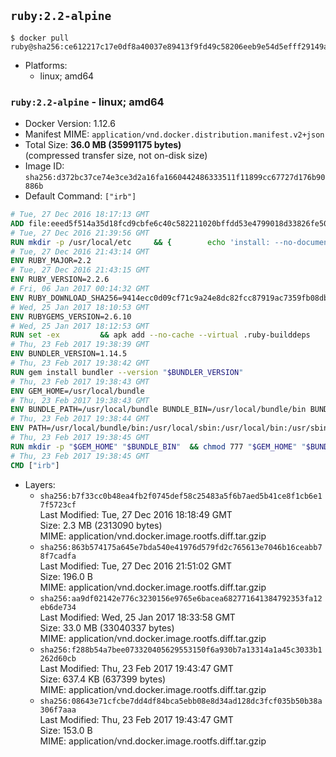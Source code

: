 ## `ruby:2.2-alpine`

```console
$ docker pull ruby@sha256:ce612217c17e0df8a40037e89413f9fd49c58206eeb9e54d5efff29149aab79b
```

-	Platforms:
	-	linux; amd64

### `ruby:2.2-alpine` - linux; amd64

-	Docker Version: 1.12.6
-	Manifest MIME: `application/vnd.docker.distribution.manifest.v2+json`
-	Total Size: **36.0 MB (35991175 bytes)**  
	(compressed transfer size, not on-disk size)
-	Image ID: `sha256:d372bc37ce74e3ce3d2a16fa1660442486333511f11899cc67727d176b90886b`
-	Default Command: `["irb"]`

```dockerfile
# Tue, 27 Dec 2016 18:17:13 GMT
ADD file:eeed5f514a35d18fcd9cbfe6c40c582211020bffdd53e4799018d33826fe5067 in / 
# Tue, 27 Dec 2016 21:39:56 GMT
RUN mkdir -p /usr/local/etc 	&& { 		echo 'install: --no-document'; 		echo 'update: --no-document'; 	} >> /usr/local/etc/gemrc
# Tue, 27 Dec 2016 21:43:14 GMT
ENV RUBY_MAJOR=2.2
# Tue, 27 Dec 2016 21:43:15 GMT
ENV RUBY_VERSION=2.2.6
# Fri, 06 Jan 2017 00:14:32 GMT
ENV RUBY_DOWNLOAD_SHA256=9414ecc0d09cf71c9a24e8dc82fcc87919ac7359fb08db2791d6c32bfd157339
# Wed, 25 Jan 2017 18:10:53 GMT
ENV RUBYGEMS_VERSION=2.6.10
# Wed, 25 Jan 2017 18:12:53 GMT
RUN set -ex 		&& apk add --no-cache --virtual .ruby-builddeps 		autoconf 		bison 		bzip2 		bzip2-dev 		ca-certificates 		coreutils 		gcc 		gdbm-dev 		glib-dev 		libc-dev 		libffi-dev 		libxml2-dev 		libxslt-dev 		linux-headers 		make 		ncurses-dev 		openssl 		openssl-dev 		procps 		readline-dev 		ruby 		tar 		yaml-dev 		zlib-dev 		xz 		&& wget -O ruby.tar.xz "https://cache.ruby-lang.org/pub/ruby/${RUBY_MAJOR%-rc}/ruby-$RUBY_VERSION.tar.xz" 	&& echo "$RUBY_DOWNLOAD_SHA256 *ruby.tar.xz" | sha256sum -c - 		&& mkdir -p /usr/src/ruby 	&& tar -xJf ruby.tar.xz -C /usr/src/ruby --strip-components=1 	&& rm ruby.tar.xz 		&& cd /usr/src/ruby 		&& { 		echo '#define ENABLE_PATH_CHECK 0'; 		echo; 		cat file.c; 	} > file.c.new 	&& mv file.c.new file.c 		&& autoconf 	&& ac_cv_func_isnan=yes ac_cv_func_isinf=yes 		./configure --disable-install-doc --enable-shared 	&& make -j"$(getconf _NPROCESSORS_ONLN)" 	&& make install 		&& runDeps="$( 		scanelf --needed --nobanner --recursive /usr/local 			| awk '{ gsub(/,/, "\nso:", $2); print "so:" $2 }' 			| sort -u 			| xargs -r apk info --installed 			| sort -u 	)" 	&& apk add --virtual .ruby-rundeps $runDeps 		bzip2 		ca-certificates 		libffi-dev 		openssl-dev 		yaml-dev 		procps 		zlib-dev 	&& apk del .ruby-builddeps 	&& cd / 	&& rm -r /usr/src/ruby 		&& gem update --system "$RUBYGEMS_VERSION"
# Thu, 23 Feb 2017 19:38:39 GMT
ENV BUNDLER_VERSION=1.14.5
# Thu, 23 Feb 2017 19:38:42 GMT
RUN gem install bundler --version "$BUNDLER_VERSION"
# Thu, 23 Feb 2017 19:38:43 GMT
ENV GEM_HOME=/usr/local/bundle
# Thu, 23 Feb 2017 19:38:43 GMT
ENV BUNDLE_PATH=/usr/local/bundle BUNDLE_BIN=/usr/local/bundle/bin BUNDLE_SILENCE_ROOT_WARNING=1 BUNDLE_APP_CONFIG=/usr/local/bundle
# Thu, 23 Feb 2017 19:38:44 GMT
ENV PATH=/usr/local/bundle/bin:/usr/local/sbin:/usr/local/bin:/usr/sbin:/usr/bin:/sbin:/bin
# Thu, 23 Feb 2017 19:38:45 GMT
RUN mkdir -p "$GEM_HOME" "$BUNDLE_BIN" 	&& chmod 777 "$GEM_HOME" "$BUNDLE_BIN"
# Thu, 23 Feb 2017 19:38:45 GMT
CMD ["irb"]
```

-	Layers:
	-	`sha256:b7f33cc0b48ea4fb2f0745def58c25483a5f6b7aed5b41ce8f1cb6e17f5723cf`  
		Last Modified: Tue, 27 Dec 2016 18:18:49 GMT  
		Size: 2.3 MB (2313090 bytes)  
		MIME: application/vnd.docker.image.rootfs.diff.tar.gzip
	-	`sha256:863b574175a645e7bda540e41976d579fd2c765613e7046b16ceabb78f7cadfa`  
		Last Modified: Tue, 27 Dec 2016 21:51:02 GMT  
		Size: 196.0 B  
		MIME: application/vnd.docker.image.rootfs.diff.tar.gzip
	-	`sha256:aa9df02142e776c3230156e9765e6bacea682771641384792353fa12eb6de734`  
		Last Modified: Wed, 25 Jan 2017 18:33:58 GMT  
		Size: 33.0 MB (33040337 bytes)  
		MIME: application/vnd.docker.image.rootfs.diff.tar.gzip
	-	`sha256:f288b54a7bee073320405629553150f6a930b7a13314a1a45c3033b1262d60cb`  
		Last Modified: Thu, 23 Feb 2017 19:43:47 GMT  
		Size: 637.4 KB (637399 bytes)  
		MIME: application/vnd.docker.image.rootfs.diff.tar.gzip
	-	`sha256:08643e71cfcbe7dd4df84bca5ebb08e8d34ad128dc3fcf035b50b38a306f7aaa`  
		Last Modified: Thu, 23 Feb 2017 19:43:47 GMT  
		Size: 153.0 B  
		MIME: application/vnd.docker.image.rootfs.diff.tar.gzip
